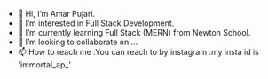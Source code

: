 - 👋 Hi, I’m Amar Pujari.
- 👀 I’m interested in Full Stack Development.
- 🌱 I’m currently learning Full Stack (MERN) from Newton School.
- 💞️ I’m looking to collaborate on ...
- 📫 How to reach me .You can reach to by instagram .my insta id is 'immortal_ap_'

<!---
immortal328/immortal328 is a ✨ special ✨ repository because its `README.md` (this file) appears on your GitHub profile.
You can click the Preview link to take a look at your changes.
--->
